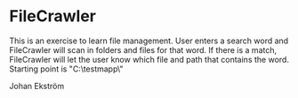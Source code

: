 # FileCrawler

This is an exercise to learn file management. User enters a search word and FileCrawler will scan in folders and files for that word. If there is a match, FileCrawler will let the user know which file and path that contains the word.
Starting point is "C:\\testmapp\\"

Johan Ekström
